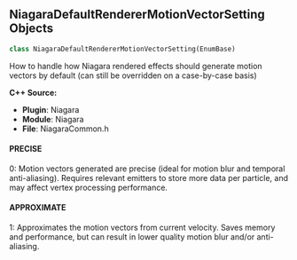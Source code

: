 ## NiagaraDefaultRendererMotionVectorSetting Objects

```python
class NiagaraDefaultRendererMotionVectorSetting(EnumBase)
```

How to handle how Niagara rendered effects should generate motion vectors by default (can still be overridden on a case-by-case basis)

**C++ Source:**

- **Plugin**: Niagara
- **Module**: Niagara
- **File**: NiagaraCommon.h

<a id="unreal.NiagaraDefaultRendererMotionVectorSetting.PRECISE"></a>

#### PRECISE

0: Motion vectors generated are precise (ideal for motion blur and temporal anti-aliasing).
Requires relevant emitters to store more data per particle, and may affect vertex processing performance.

<a id="unreal.NiagaraDefaultRendererMotionVectorSetting.APPROXIMATE"></a>

#### APPROXIMATE

1: Approximates the motion vectors from current velocity.
Saves memory and performance, but can result in lower quality motion blur and/or anti-aliasing.

<a id="unreal.NiagaraDefaultRendererPixelCoverageMode"></a>